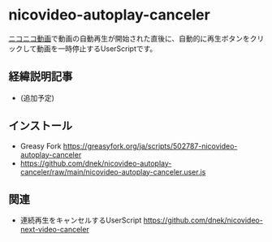 # nicovideo-autoplay-canceler
[ニコニコ動画](https://www.nicovideo.jp/video_top)で動画の自動再生が開始された直後に、自動的に再生ボタンをクリックして動画を一時停止するUserScriptです。

## 経緯説明記事
- (追加予定)

## インストール
- Greasy Fork https://greasyfork.org/ja/scripts/502787-nicovideo-autoplay-canceler
- https://github.com/dnek/nicovideo-autoplay-canceler/raw/main/nicovideo-autoplay-canceler.user.js

## 関連
- 連続再生をキャンセルするUserScript https://github.com/dnek/nicovideo-next-video-canceler
